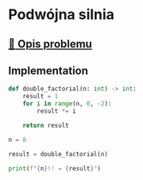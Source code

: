 # Podwójna silnia

## [:link: Opis problemu](../../../../algorithms/integers/double-factorial.md)

## Implementation

```python linenums="1"
def double_factorial(n: int) -> int:
    result = 1
    for i in range(n, 0, -2):
        result *= i

    return result

n = 8

result = double_factorial(n)

print(f"{n}!! = {result}")
```
